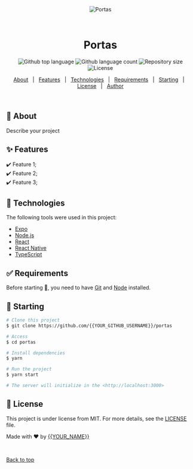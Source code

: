<div align="center" id="top"> 
  <img src="./.github/app.gif" alt="Portas" />

  &#xa0;

  <!-- <a href="https://portas.netlify.app">Demo</a> -->
</div>

<h1 align="center">Portas</h1>

<p align="center">
  <img alt="Github top language" src="https://img.shields.io/github/languages/top/{{YOUR_GITHUB_USERNAME}}/portas?color=56BEB8">

  <img alt="Github language count" src="https://img.shields.io/github/languages/count/{{YOUR_GITHUB_USERNAME}}/portas?color=56BEB8">

  <img alt="Repository size" src="https://img.shields.io/github/repo-size/{{YOUR_GITHUB_USERNAME}}/portas?color=56BEB8">

  <img alt="License" src="https://img.shields.io/github/license/{{YOUR_GITHUB_USERNAME}}/portas?color=56BEB8">

  <!-- <img alt="Github issues" src="https://img.shields.io/github/issues/{{YOUR_GITHUB_USERNAME}}/portas?color=56BEB8" /> -->

  <!-- <img alt="Github forks" src="https://img.shields.io/github/forks/{{YOUR_GITHUB_USERNAME}}/portas?color=56BEB8" /> -->

  <!-- <img alt="Github stars" src="https://img.shields.io/github/stars/{{YOUR_GITHUB_USERNAME}}/portas?color=56BEB8" /> -->
</p>

<!-- Status -->

<!-- <h4 align="center"> 
	🚧  Portas 🚀 Under construction...  🚧
</h4> 

<hr> -->

<p align="center">
  <a href="#dart-about">About</a> &#xa0; | &#xa0; 
  <a href="#sparkles-features">Features</a> &#xa0; | &#xa0;
  <a href="#rocket-technologies">Technologies</a> &#xa0; | &#xa0;
  <a href="#white_check_mark-requirements">Requirements</a> &#xa0; | &#xa0;
  <a href="#checkered_flag-starting">Starting</a> &#xa0; | &#xa0;
  <a href="#memo-license">License</a> &#xa0; | &#xa0;
  <a href="https://github.com/{{YOUR_GITHUB_USERNAME}}" target="_blank">Author</a>
</p>

<br>

## :dart: About ##

Describe your project

## :sparkles: Features ##

:heavy_check_mark: Feature 1;\
:heavy_check_mark: Feature 2;\
:heavy_check_mark: Feature 3;

## :rocket: Technologies ##

The following tools were used in this project:

- [Expo](https://expo.io/)
- [Node.js](https://nodejs.org/en/)
- [React](https://pt-br.reactjs.org/)
- [React Native](https://reactnative.dev/)
- [TypeScript](https://www.typescriptlang.org/)

## :white_check_mark: Requirements ##

Before starting :checkered_flag:, you need to have [Git](https://git-scm.com) and [Node](https://nodejs.org/en/) installed.

## :checkered_flag: Starting ##

```bash
# Clone this project
$ git clone https://github.com/{{YOUR_GITHUB_USERNAME}}/portas

# Access
$ cd portas

# Install dependencies
$ yarn

# Run the project
$ yarn start

# The server will initialize in the <http://localhost:3000>
```

## :memo: License ##

This project is under license from MIT. For more details, see the [LICENSE](LICENSE.md) file.


Made with :heart: by <a href="https://github.com/{{YOUR_GITHUB_USERNAME}}" target="_blank">{{YOUR_NAME}}</a>

&#xa0;

<a href="#top">Back to top</a>
